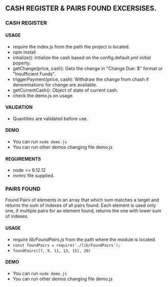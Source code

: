 ## CASH REGISTER & PAIRS FOUND EXCERSISES. 
### CASH REGISTER
#### USAGE
- require the index.js from the path the project is located.
- npm install
- intialize(): Intialize the cash based on the config.default.yml *initial* poperty.
- getChange(price, cash): Gets the change in "Change Due: $" format or "Insufficient Funds".
- triggerPayment(price, cash): Withdraw the change from chash if denominations for change are available.
- getCurrentCash(): Object of state of current cash.
- check the demo.js on usage.
#### VALIDATION
- Quantities are validated before use.
#### DEMO
- You can run `node demo.js`
- You can run other demos changing file demo.js
#### REQUIREMENTS
- node >= 6.12.12
- nvmrc file supplied.

### PAIRS FOUND
Found Pairs of elements in an array that which sum matches a target and returns the sum of indexes of all pairs found.  Each element is used only one, if multiple pairs for an element found, returns the one with lower sum of indexes.
#### USAGE
- require *lib/FoundPairs.js* from the path where the module is located.
- `const foundPairs = require('./lib/FoundPairs');`
- `foundPairs([7, 9, 11, 13, 15], 20)`
#### DEMO
- You can run `node demo.js`
- You can run other demos changing file demo.js
